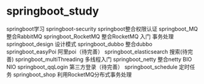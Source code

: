 # springboot_study
springboot学习
springboot-security springboot整合权限认证
springboot_MQ    整合RabbitMQ
springboot_RocketMQ  整合RocketMQ 入门 事务处理
springboot_design   设计模式
springboot_dubbo  整合dubbo
springboot_easyPoi  阿里poi（待完善）
springboot_elasticsearch  搜索(待完善)
springboot_multiThreading  多线程入门
springboot_netty   整合netty BIO NIO
springboot_qqLogin  第三方登录（待完善）
springboot_schedule 定时任务
springboot_shop  利用RocketMQ分布式事务处理 
